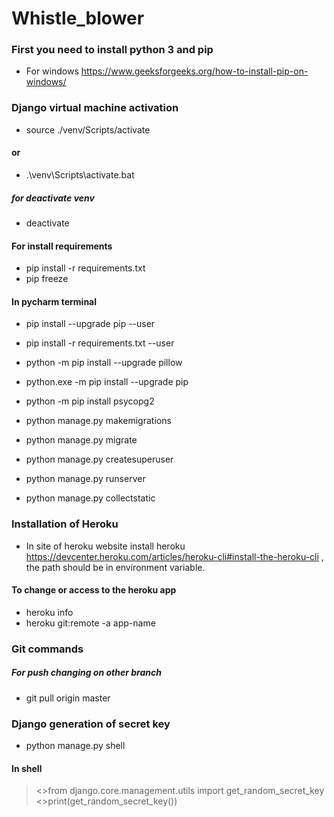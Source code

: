 # Whistle_blower

### First you need to install python 3 and pip 
- For windows https://www.geeksforgeeks.org/how-to-install-pip-on-windows/

### Django virtual machine activation

- source ./venv/Scripts/activate 
#### or 
- .\venv\Scripts\activate.bat 

##### for deactivate venv
- deactivate

#### For install requirements 
- pip install -r requirements.txt 
- pip freeze

#### In pycharm terminal

- pip install --upgrade pip --user 
- pip install -r requirements.txt --user 
- python -m pip install --upgrade pillow 
- python.exe -m pip install --upgrade pip
- python -m pip install psycopg2 

- python manage.py makemigrations
- python manage.py migrate
- python manage.py createsuperuser
- python manage.py runserver
- python manage.py collectstatic



### Installation of Heroku
- In site of heroku website install heroku https://devcenter.heroku.com/articles/heroku-cli#install-the-heroku-cli , 
the path should be in environment variable.
#### To change or access to the heroku app
- heroku info <app-name>
- heroku git:remote -a app-name

### Git commands 

##### For push changing on other branch
- git pull origin master

### Django generation of secret key
- python manage.py shell
#### In shell
> <>from django.core.management.utils import get_random_secret_key                       
> <>print(get_random_secret_key()) 

